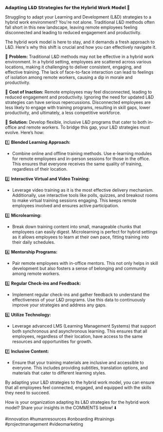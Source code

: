 **𝗔𝗱𝗮𝗽𝘁𝗶𝗻𝗴 𝗟&𝗗 𝗦𝘁𝗿𝗮𝘁𝗲𝗴𝗶𝗲𝘀 𝗳𝗼𝗿 𝘁𝗵𝗲 𝗛𝘆𝗯𝗿𝗶𝗱 𝗪𝗼𝗿𝗸 𝗠𝗼𝗱𝗲𝗹 🚀**

Struggling to adapt your Learning and Development (L&D) strategies to a hybrid work environment? You're not alone. Traditional L&D methods often fall short in this new landscape, leaving remote employees feeling disconnected and leading to reduced engagement and productivity.

The hybrid work model is here to stay, and it demands a fresh approach to L&D. Here's why this shift is crucial and how you can effectively navigate it.

📌 **Problem:** Traditional L&D methods may not be effective in a hybrid work environment.
In a hybrid setting, employees are scattered across various locations, making it challenging to deliver consistent, engaging, and effective training. The lack of face-to-face interaction can lead to feelings of isolation among remote workers, causing a dip in morale and productivity.

📌 **Cost of Inaction:** Remote employees may feel disconnected, leading to reduced engagement and productivity.
Ignoring the need for updated L&D strategies can have serious repercussions. Disconnected employees are less likely to engage with training programs, resulting in skill gaps, lower productivity, and ultimately, a less competitive workforce.

📌 **Solution:** Develop flexible, inclusive L&D programs that cater to both in-office and remote workers.
To bridge this gap, your L&D strategies must evolve. Here’s how:

1️⃣ **Blended Learning Approach:**
   - Combine online and offline training methods. Use e-learning modules for remote employees and in-person sessions for those in the office. This ensures that everyone receives the same quality of training, regardless of their location.

2️⃣ **Interactive Virtual and Video Training:**
   - Leverage video training as it is the most effective delivery mechanism. Additionally, use interactive tools like polls, quizzes, and breakout rooms to make virtual training sessions engaging. This keeps remote employees involved and ensures active participation.

3️⃣ **Microlearning:**
   - Break down training content into small, manageable chunks that employees can easily digest. Microlearning is perfect for hybrid settings as it allows employees to learn at their own pace, fitting training into their daily schedules.

4️⃣ **Mentorship Programs:**
   - Pair remote employees with in-office mentors. This not only helps in skill development but also fosters a sense of belonging and community among remote workers.

5️⃣ **Regular Check-ins and Feedback:**
   - Implement regular check-ins and gather feedback to understand the effectiveness of your L&D programs. Use this data to continuously improve your strategies and address any gaps.

6️⃣ **Utilize Technology:**
   - Leverage advanced LMS (Learning Management Systems) that support both synchronous and asynchronous learning. This ensures that all employees, regardless of their location, have access to the same resources and opportunities for growth.

7️⃣ **Inclusive Content:**
   - Ensure that your training materials are inclusive and accessible to everyone. This includes providing subtitles, translation options, and materials that cater to different learning styles.

By adapting your L&D strategies to the hybrid work model, you can ensure that all employees feel connected, engaged, and equipped with the skills they need to succeed.

How is your organization adapting its L&D strategies for the hybrid work model? Share your insights in the COMMENTS below! ⬇️

#innovation #humanresources #onboarding #trainings #projectmanagement #videomarketing